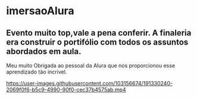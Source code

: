 # imersaoAlura 
## Evento muito top,vale a pena conferir. A finaleria era construir o portifólio com todos os assuntos abordados em aula.
Meu muito Obrigada ao pessoal da Alura que nos proporcionou esse aprendizado tão incrivel.

https://user-images.githubusercontent.com/103156674/191330240-2069f0f6-b5c9-4990-90f0-cec37b4575ab.mp4

